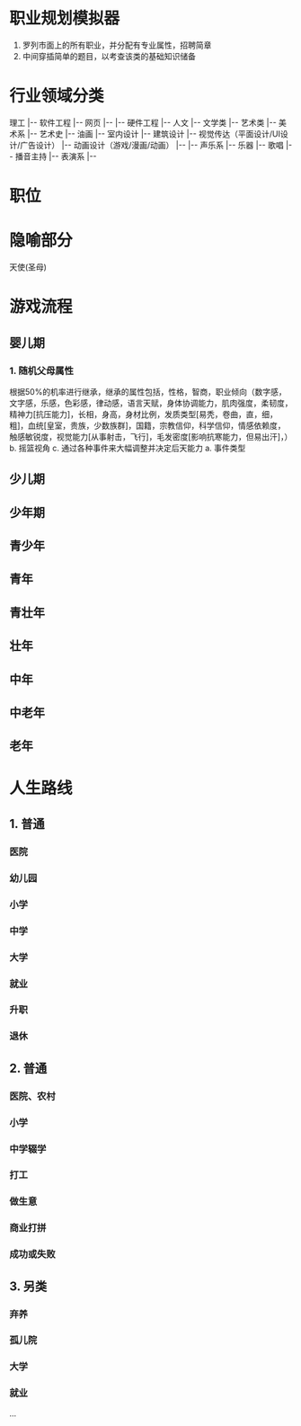 # 职业规划模拟器
1. 罗列市面上的所有职业，并分配有专业属性，招聘简章
2. 中间穿插简单的题目，以考查该类的基础知识储备

# 行业领域分类
理工
  |-- 软件工程
    |-- 网页
    |-- 
  |-- 硬件工程
  |-- 
人文
  |-- 文学类
  |-- 艺术类
    |-- 美术系
      |-- 艺术史
      |-- 油画
      |-- 室内设计
      |-- 建筑设计
      |-- 视觉传达（平面设计/UI设计/广告设计）
      |-- 动画设计（游戏/漫画/动画）
      |-- 
    |-- 声乐系
      |-- 乐器
      |-- 歌唱
      |-- 播音主持
    |-- 表演系
      |-- 

# 职位


# 隐喻部分
天使(圣母)





# 游戏流程
## 婴儿期
### 1. 随机父母属性
根据50%的机率进行继承，继承的属性包括，性格，智商，职业倾向（数字感，文字感，乐感，色彩感，律动感，语言天赋，身体协调能力，肌肉强度，柔韧度，精神力[抗压能力]，长相，身高，身材比例，发质类型[易秃，卷曲，直，细，粗]，血统[皇室，贵族，少数族群]，国籍，宗教信仰，科学信仰，情感依赖度，触感敏锐度，视觉能力[从事射击，飞行]，毛发密度[影响抗寒能力，但易出汗]，）
b. 摇篮视角
c. 通过各种事件来大幅调整并决定后天能力
  a. 事件类型

## 少儿期

## 少年期

## 青少年

## 青年

## 青壮年

## 壮年

## 中年

## 中老年

## 老年


# 人生路线

## 1. 普通
### 医院
### 幼儿园

### 小学

### 中学

### 大学

### 就业

### 升职

### 退休

## 2. 普通
### 医院、农村

### 小学

### 中学辍学

### 打工

### 做生意

### 商业打拼

### 成功或失败

## 3. 另类

### 弃养

### 孤儿院

### 大学

### 就业
...
